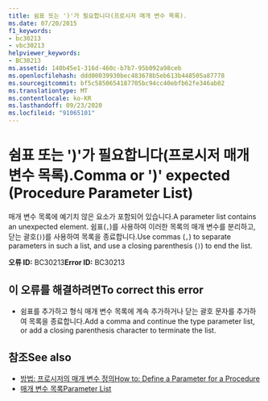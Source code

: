 ```yaml
---
title: 쉼표 또는 ')'가 필요합니다(프로시저 매개 변수 목록).
ms.date: 07/20/2015
f1_keywords:
- bc30213
- vbc30213
helpviewer_keywords:
- BC30213
ms.assetid: 140b45e1-316d-460c-b7b7-95b092a98ceb
ms.openlocfilehash: ddd00039930bec483678b5eb613b448505a87778
ms.sourcegitcommit: bf5c5850654187705bc94cc40ebfb62fe346ab02
ms.translationtype: MT
ms.contentlocale: ko-KR
ms.lasthandoff: 09/23/2020
ms.locfileid: "91065101"
---
```

# <a name="comma-or--expected-procedure-parameter-list"></a><span data-ttu-id="270a1-102">쉼표 또는 ')'가 필요합니다(프로시저 매개 변수 목록).</span><span class="sxs-lookup"><span data-stu-id="270a1-102">Comma or ')' expected (Procedure Parameter List)</span></span>

<span data-ttu-id="270a1-103">매개 변수 목록에 예기치 않은 요소가 포함되어 있습니다.</span><span class="sxs-lookup"><span data-stu-id="270a1-103">A parameter list contains an unexpected element.</span></span> <span data-ttu-id="270a1-104">쉼표(`,`)를 사용하여 이러한 목록의 매개 변수를 분리하고, 닫는 괄호(`)`)를 사용하여 목록을 종료합니다.</span><span class="sxs-lookup"><span data-stu-id="270a1-104">Use commas (`,`) to separate parameters in such a list, and use a closing parenthesis (`)`) to end the list.</span></span>  
  
 <span data-ttu-id="270a1-105">**오류 ID:** BC30213</span><span class="sxs-lookup"><span data-stu-id="270a1-105">**Error ID:** BC30213</span></span>  
  
## <a name="to-correct-this-error"></a><span data-ttu-id="270a1-106">이 오류를 해결하려면</span><span class="sxs-lookup"><span data-stu-id="270a1-106">To correct this error</span></span>  
  
- <span data-ttu-id="270a1-107">쉼표를 추가하고 형식 매개 변수 목록에 계속 추가하거나 닫는 괄호 문자를 추가하여 목록을 종료합니다.</span><span class="sxs-lookup"><span data-stu-id="270a1-107">Add a comma and continue the type parameter list, or add a closing parenthesis character to terminate the list.</span></span>  
  
## <a name="see-also"></a><span data-ttu-id="270a1-108">참조</span><span class="sxs-lookup"><span data-stu-id="270a1-108">See also</span></span>

- [<span data-ttu-id="270a1-109">방법: 프로시저의 매개 변수 정의</span><span class="sxs-lookup"><span data-stu-id="270a1-109">How to: Define a Parameter for a Procedure</span></span>](../programming-guide/language-features/procedures/how-to-define-a-parameter-for-a-procedure.md)
- [<span data-ttu-id="270a1-110">매개 변수 목록</span><span class="sxs-lookup"><span data-stu-id="270a1-110">Parameter List</span></span>](../language-reference/statements/parameter-list.md)

